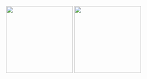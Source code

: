 <div align="center">
  <img height="180em" src="https://github-readme-stats.vercel.app/api?username=Harsche&show_icons=true&theme=transparent&include_all_commits=true&count_private=true"/>
  <img height="180em" src="https://github-readme-stats.vercel.app/api/top-langs/?username=Harsche&size_weight=0.5&count_weight=0.5&layout=compact&langs_count=7&theme=transparent"/>
<div align="center">
